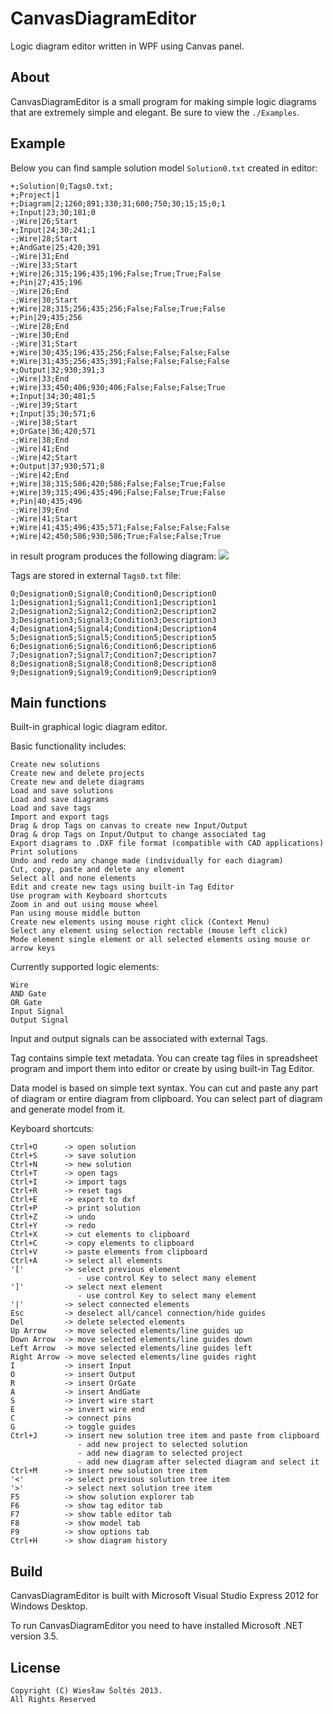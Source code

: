 ﻿# CanvasDiagramEditor

  Logic diagram editor written in WPF using Canvas panel.

## About

  CanvasDiagramEditor is a small program for making simple logic diagrams
  that are extremely simple and elegant. Be sure to view the `./Examples`.

## Example

  Below you can find sample solution model `Solution0.txt` created in editor:

    +;Solution|0;Tags0.txt;
    +;Project|1
    +;Diagram|2;1260;891;330;31;600;750;30;15;15;0;1
    +;Input|23;30;181;0
    -;Wire|26;Start
    +;Input|24;30;241;1
    -;Wire|28;Start
    +;AndGate|25;420;391
    -;Wire|31;End
    -;Wire|33;Start
    +;Wire|26;315;196;435;196;False;True;True;False
    +;Pin|27;435;196
    -;Wire|26;End
    -;Wire|30;Start
    +;Wire|28;315;256;435;256;False;False;True;False
    +;Pin|29;435;256
    -;Wire|28;End
    -;Wire|30;End
    -;Wire|31;Start
    +;Wire|30;435;196;435;256;False;False;False;False
    +;Wire|31;435;256;435;391;False;False;False;False
    +;Output|32;930;391;3
    -;Wire|33;End
    +;Wire|33;450;406;930;406;False;False;False;True
    +;Input|34;30;481;5
    -;Wire|39;Start
    +;Input|35;30;571;6
    -;Wire|38;Start
    +;OrGate|36;420;571
    -;Wire|38;End
    -;Wire|41;End
    -;Wire|42;Start
    +;Output|37;930;571;8
    -;Wire|42;End
    +;Wire|38;315;586;420;586;False;False;True;False
    +;Wire|39;315;496;435;496;False;False;True;False
    +;Pin|40;435;496
    -;Wire|39;End
    -;Wire|41;Start
    +;Wire|41;435;496;435;571;False;False;False;False
    +;Wire|42;450;586;930;586;True;False;False;True

  in result program produces the following diagram: <img src="http://i43.tinypic.com/nbzsp5.png" border="0">

  Tags are stored in external `Tags0.txt` file:

    0;Designation0;Signal0;Condition0;Description0
    1;Designation1;Signal1;Condition1;Description1
    2;Designation2;Signal2;Condition2;Description2
    3;Designation3;Signal3;Condition3;Description3
    4;Designation4;Signal4;Condition4;Description4
    5;Designation5;Signal5;Condition5;Description5
    6;Designation6;Signal6;Condition6;Description6
    7;Designation7;Signal7;Condition7;Description7
    8;Designation8;Signal8;Condition8;Description8
    9;Designation9;Signal9;Condition9;Description9

## Main functions

  Built-in graphical logic diagram editor.
  
  Basic functionality includes:

    Create new solutions
    Create new and delete projects
    Create new and delete diagrams
    Load and save solutions
    Load and save diagrams
    Load and save tags
    Import and export tags
    Drag & drop Tags on canvas to create new Input/Output
    Drag & drop Tags on Input/Output to change associated tag
    Export diagrams to .DXF file format (compatible with CAD applications)
    Print solutions
    Undo and redo any change made (individually for each diagram)
    Cut, copy, paste and delete any element
    Select all and none elements
    Edit and create new tags using built-in Tag Editor
    Use program with Keyboard shortcuts
    Zoom in and out using mouse wheel
    Pan using mouse middle button
    Create new elements using mouse right click (Context Menu)
    Select any element using selection rectable (mouse left click)
    Mode element single element or all selected elements using mouse or arrow keys

  Currently supported logic elements:

    Wire
    AND Gate
    OR Gate
    Input Signal
    Output Signal

  Input and output signals can be associated with external Tags.
  
  Tag contains simple text metadata. You can create tag files in spreadsheet program and 
  import them into editor or create by using built-in Tag Editor.
  
  Data model is based on simple text syntax. You can cut and paste any part of diagram or entire diagram
  from clipboard. You can select part of diagram and generate model from it.

  Keyboard shortcuts:

    Ctrl+O      -> open solution
    Ctrl+S      -> save solution
    Ctrl+N      -> new solution
    Ctrl+T      -> open tags
    Ctrl+I      -> import tags
    Ctrl+R      -> reset tags
    Ctrl+E      -> export to dxf
    Ctrl+P      -> print solution
    Ctrl+Z      -> undo
    Ctrl+Y      -> redo
    Ctrl+X      -> cut elements to clipboard
    Ctrl+C      -> copy elements to clipboard
    Ctrl+V      -> paste elements from clipboard
    Ctrl+A      -> select all elements
    '['         -> select previous element
                   - use control Key to select many element
    ']'         -> select next element
                   - use control Key to select many element
    '|'         -> select connected elements
    Esc         -> deselect all/cancel connection/hide guides
    Del         -> delete selected elements
    Up Arrow    -> move selected elements/line guides up
    Down Arrow  -> move selected elements/line guides down
    Left Arrow  -> move selected elements/line guides left
    Right Arrow -> move selected elements/line guides right
    I           -> insert Input
    O           -> insert Output
    R           -> insert OrGate
    A           -> insert AndGate
    S           -> invert wire start
    E           -> invert wire end
    C           -> connect pins
    G           -> toggle guides
    Ctrl+J      -> insert new solution tree item and paste from clipboard
                   - add new project to selected solution
                   - add new diagram to selected project
                   - add new diagram after selected diagram and select it
    Ctrl+M      -> insert new solution tree item
    '<'         -> select previous solution tree item
    '>'         -> select next solution tree item
    F5          -> show solution explorer tab
    F6          -> show tag editor tab
    F7          -> show table editor tab
    F8          -> show model tab
    F9          -> show options tab
    Ctrl+H      -> show diagram history

## Build

  CanvasDiagramEditor is built with Microsoft Visual Studio Express 2012 for Windows Desktop. 
 
  To run CanvasDiagramEditor you need to have installed Microsoft .NET version 3.5.

## License 

    Copyright (C) Wiesław Šoltés 2013. 
    All Rights Reserved
